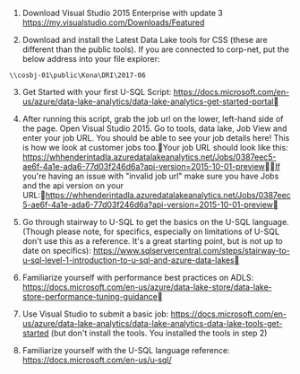 1.  Download Visual Studio 2015 Enterprise with update 3
https://my.visualstudio.com/Downloads/Featured

2. Download and install the Latest Data Lake tools for CSS (these are different than the public tools).
If you are connected to corp-net, put the below address into your file explorer:

`\\cosbj-01\public\Kona\DRI\2017-06` 
	
3. Get Started with your first U-SQL Script: https://docs.microsoft.com/en-us/azure/data-lake-analytics/data-lake-analytics-get-started-portal

4. After running this script, grab the job url on the lower, left-hand side of the page. Open Visual Studio 2015. Go to tools, data lake, Job View and enter your job URL. You should be able to see your job details here! This is how we look at customer jobs too.Your job URL should look like this: https://whhenderintadla.azuredatalakeanalytics.net/Jobs/0387eec5-ae6f-4a1e-ada6-77d03f246d6a?api-version=2015-10-01-previewIf you're having an issue with "invalid job url" make sure you have Jobs and the api version on your URL:https://whhenderintadla.azuredatalakeanalytics.net/Jobs/0387eec5-ae6f-4a1e-ada6-77d03f246d6a?api-version=2015-10-01-preview
	
5. Go through stairway to U-SQL to get the basics on the U-SQL language. (Though please note, for specifics, especially on limitations of U-SQL don't use this as a reference. It's a great starting point, but is not up to date on specifics): https://www.sqlservercentral.com/steps/stairway-to-u-sql-level-1-introduction-to-u-sql-and-azure-data-lakes
	
6. Familiarize yourself with performance best practices on ADLS: https://docs.microsoft.com/en-us/azure/data-lake-store/data-lake-store-performance-tuning-guidance
	
7. Use Visual Studio to submit a basic job: https://docs.microsoft.com/en-us/azure/data-lake-analytics/data-lake-analytics-data-lake-tools-get-started (but don't install the tools. You installed the tools in step 2)

8. Familiarize yourself with the U-SQL language reference: https://docs.microsoft.com/en-us/u-sql/
